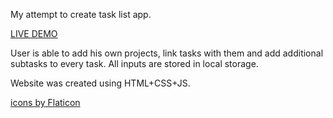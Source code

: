 My attempt to create task list app.

[LIVE DEMO](https://micsiw.github.io/todo-list/)

User is able to add his own projects, link tasks with them and add additional subtasks to every task. All inputs are stored in local storage.

Website was created using HTML+CSS+JS.



<a href="https://www.flaticon.com/free-icons/add" title="add icons">icons by Flaticon</a>